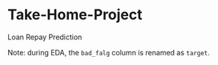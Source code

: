 # Take-Home-Project
Loan Repay Prediction 

Note: during EDA, the `bad_falg` column is renamed as `target`.
